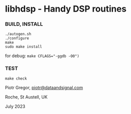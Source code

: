 # libhdsp - Handy DSP routines

### BUILD, INSTALL

```
./autogen.sh
./configure
make
sudo make install
```

for debug:
    `make CFLAGS="-ggdb -O0")`

### TEST

```
make check
```

Piotr Gregor, piotr@dataandsignal.com

Roche, St Austell, UK

July 2023
